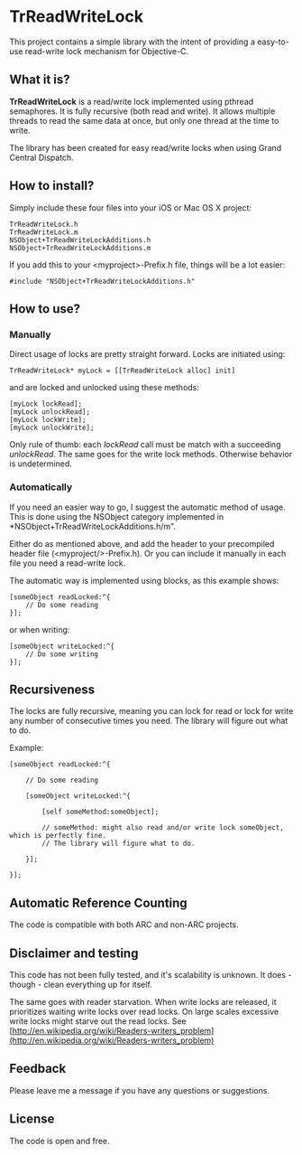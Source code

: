 # TrReadWriteLock

This project contains a simple library with the intent of providing a easy-to-use read-write lock mechanism for Objective-C.

## What it is?
**TrReadWriteLock** is a read/write lock implemented using pthread semaphores. It is fully recursive (both read and write). It allows multiple threads to read the same data at once, but only one thread at the time to write.

The library has been created for easy read/write locks when using Grand Central Dispatch.

## How to install?

Simply include these four files into your iOS or Mac OS X project:

    TrReadWriteLock.h
    TrReadWriteLock.m
    NSObject+TrReadWriteLockAdditions.h
    NSObject+TrReadWriteLockAdditions.m

If you add this to your \<myproject\>-Prefix.h file, things will be a lot easier:

    #include "NSObject+TrReadWriteLockAdditions.h"

## How to use?

### Manually

Direct usage of locks are pretty straight forward. Locks are initiated using:

    TrReadWriteLock* myLock = [[TrReadWriteLock alloc] init]

and are locked and unlocked using these methods:

    [myLock lockRead];
    [myLock unlockRead];
    [myLock lockWrite];
    [myLock unlockWrite];

Only rule of thumb: each *lockRead* call must be match with a succeeding *unlockRead*. The same goes for the write lock methods. Otherwise behavior is undetermined.

### Automatically

If you need an easier way to go, I suggest the automatic method of usage. This is done using the NSObject category implemented in *NSObject+TrReadWriteLockAdditions.h/m".

Either do as mentioned above, and add the header to your precompiled header file (\<myproject/>-Prefix.h). Or you can include it manually in each file you need a read-write lock.

The automatic way is implemented using blocks, as this example shows:

    [someObject readLocked:^{
    	// Do some reading
    }];

or when writing:

    [someObject writeLocked:^{
        // Do some writing
    }];

## Recursiveness

The locks are fully recursive, meaning you can lock for read or lock for write any number of consecutive times you need. The library will figure out what to do.

Example:

    [someObject readLocked:^{
    	
    	// Do some reading
    	
    	[someObject writeLocked:^{
    		
	    	[self someMethod:someObject];
	    	
	    	// someMethod: might also read and/or write lock someObject, which is perfectly fine.
	    	// The library will figure what to do.
	    	
    	}];
    	
    }];

## Automatic Reference Counting

The code is compatible with both ARC and non-ARC projects.

## Disclaimer and testing

This code has not been fully tested, and it's scalability is unknown. It does - though - clean everything up for itself.

The same goes with reader starvation. When write locks are released, it prioritizes waiting write locks over read locks. On large scales excessive write locks might starve out the read locks. See [http://en.wikipedia.org/wiki/Readers-writers_problem](http://en.wikipedia.org/wiki/Readers-writers_problem)

## Feedback

Please leave me a message if you have any questions or suggestions.

## License

The code is open and free.